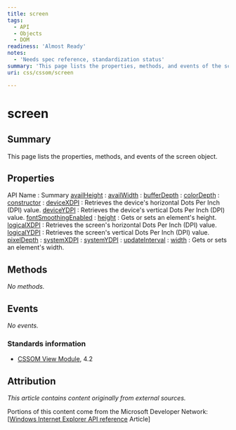 ```yaml
---
title: screen
tags:
  - API
  - Objects
  - DOM
readiness: 'Almost Ready'
notes:
  - 'Needs spec reference, standardization status'
summary: 'This page lists the properties, methods, and events of the screen object.'
uri: css/cssom/screen

---
```

# screen

## Summary

This page lists the properties, methods, and events of the screen object.

## Properties

API Name
:   Summary
[availHeight](/css/cssom/screen/availHeight)
:
[availWidth](/css/cssom/screen/availWidth)
:
[bufferDepth](/css/cssom/screen/bufferDepth)
:
[colorDepth](/css/cssom/screen/colorDepth)
:
[constructor](/css/cssom/screen/constructor)
:
[deviceXDPI](/css/cssom/screen/deviceXDPI)
:   Retrieves the device's horizontal Dots Per Inch (DPI) value.
[deviceYDPI](/css/cssom/screen/deviceYDPI)
:   Retrieves the device's vertical Dots Per Inch (DPI) value.
[fontSmoothingEnabled](/css/cssom/screen/fontSmoothingEnabled)
:
[height](/css/cssom/screen/height)
:   Gets or sets an element's height.
[logicalXDPI](/css/cssom/screen/logicalXDPI)
:   Retrieves the screen's horizontal Dots Per Inch (DPI) value.
[logicalYDPI](/css/cssom/screen/logicalYDPI)
:   Retrieves the screen's vertical Dots Per Inch (DPI) value.
[pixelDepth](/css/cssom/screen/pixelDepth)
:
[systemXDPI](/css/cssom/screen/systemXDPI)
:
[systemYDPI](/css/cssom/screen/systemYDPI)
:
[updateInterval](/css/cssom/screen/updateInterval)
:
[width](/css/cssom/screen/width)
:   Gets or sets an element's width.

## Methods

*No methods.*

## Events

*No events.*

### Standards information

-   [CSSOM View Module](http://go.microsoft.com/fwlink/p/?linkid=199793), 4.2

## Attribution

*This article contains content originally from external sources.*

Portions of this content come from the Microsoft Developer Network: [[Windows Internet Explorer API reference](http://msdn.microsoft.com/en-us/library/ie/hh828809%28v=vs.85%29.aspx) Article]

